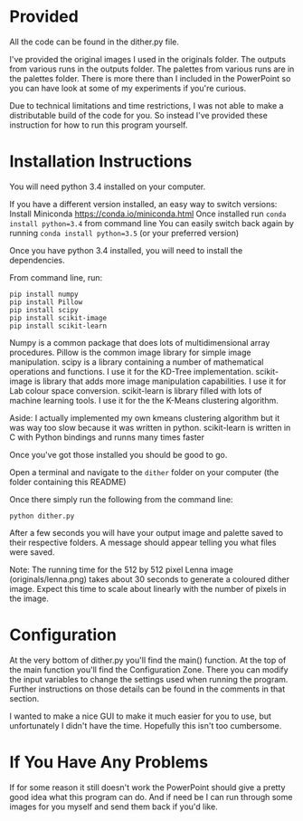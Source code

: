 Provided
==

All the code can be found in the dither.py file.

I've provided the original images I used in the originals folder.
The outputs from various runs in the outputs folder.
The palettes from various runs are in the palettes folder.
There is more there than I included in the PowerPoint so you can have look at some of my experiments if you're curious.

Due to technical limitations and time restrictions, I was not able to make a distributable build of the code for you.
So instead I've provided these instruction for how to run this program yourself.

Installation Instructions
==

You will need python 3.4 installed on your computer.

If you have a different version installed, an easy way to switch versions:
    Install Miniconda https://conda.io/miniconda.html
    Once installed run `conda install python=3.4` from command line
    You can easily switch back again by running `conda install python=3.5` (or your preferred version)

Once you have python 3.4 installed, you will need to install the dependencies.

From command line, run:

    pip install numpy
    pip install Pillow
    pip install scipy
    pip install scikit-image
    pip install scikit-learn

Numpy is a common package that does lots of multidimensional array procedures.
Pillow is the common image library for simple image manipulation.
scipy is a library containing a number of mathematical operations and functions.  I use it for the KD-Tree implementation.
scikit-image is library that adds more image manipulation capabilities.  I use it for Lab colour space conversion.
scikit-learn is library filled with lots of machine learning tools.  I use it for the the K-Means clustering algorithm.

Aside:
    I actually implemented my own kmeans clustering algorithm but it was way too slow because it was written in python.
    scikit-learn is written in C with Python bindings and runns many times faster

Once you've got those installed you should be good to go.

Open a terminal and navigate to the `dither` folder on your computer (the folder containing this README)

Once there simply run the following from the command line:

    python dither.py

After a few seconds you will have your output image and palette saved to their respective folders.
A message should appear telling you what files were saved.

Note: The running time for the 512 by 512 pixel Lenna image (originals/lenna.png) takes about 30 seconds to
      generate a coloured dither image.  Expect this time to scale about linearly with the number of pixels
      in the image.

Configuration
==

At the very bottom of dither.py you'll find the main() function.  At the top of the main function you'll find
the Configuration Zone.  There you can modify the input variables to change the settings used when running the program.
Further instructions on those details can be found in the comments in that section.

I wanted to make a nice GUI to make it much easier for you to use, but unfortunately I didn't have the time.
Hopefully this isn't too cumbersome.

If You Have Any Problems
==

If for some reason it still doesn't work the PowerPoint should give a pretty good idea what this program can do.
And if need be I can run through some images for you myself and send them back if you'd like.

